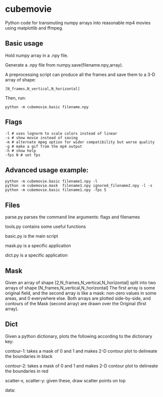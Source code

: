 # cubemovie

Python code for transmuting numpy arrays into reasonable mp4 movies using matplotlib and ffmpeg. 

## Basic usage

Hold numpy array in a .npy file. 

Generate a .npy file from numpy.save(filename.npy,array).

A preprocessing script can produce all the frames and save them to a 3-D array of shape:

    [N_frames,N_vertical,N_horizontal] 

Then, run:

    python -m cubemovie.basic filename.npy

## Flags

    -l # uses lognorm to scale colors instead of linear
    -s # show movie instead of saving
    -m # alternate mpeg option for wider compatibility but worse quality
    -g # make a gif from the mp4 output
    -h # show help
    -fps N # set fps 
## Advanced usage example:

    python -m cubemovie.basic filename1.npy -l
    python -m cubemovie.mask  filename1.npy ignored_filename2.npy -l -s
    python -m cubemovie.basic filename1.npy -fps 5

## Files

parse.py parses the command line arguments: flags and filenames

tools.py contains some useful functions

basic.py is the main script

mask.py  is a specific application 

dict.py  is a specific application

## Mask

Given an array of shape 
    [2,N_frames,N_vertical,N_horizontal]
split into two arrays of shape 
    [N_frames,N_vertical,N_horizontal]
The first array is some original field, and the second array is like a mask: non-zero values in some areas, and 0 everywhere else. Both arrays are plotted side-by-side, and contours of the Mask (second array) are drawn over the Original (first array). 

## Dict

Given a python dictionary, plots the following according to the dictionary key:

contour-1: takes a mask of 0 and 1 and makes 2-D contour plot to delineate the boundaries in black

contour-2: takes a mask of 0 and 1 and makes 2-D contour plot to delineate the boundaries in red

scatter-x, scatter-y: given these, draw scatter points on top 

data: 